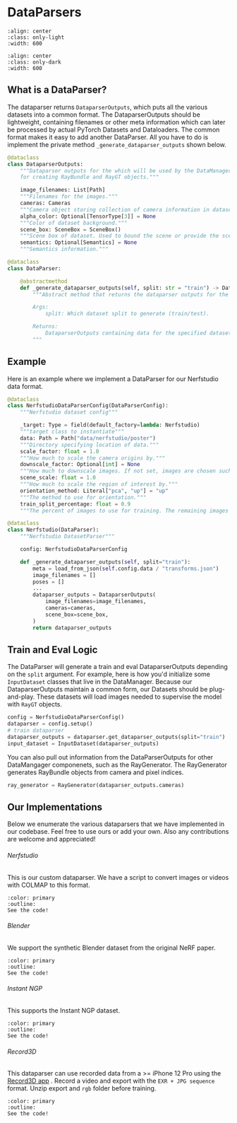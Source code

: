 # DataParsers

```{image} imgs/pipeline_parser-light.png
:align: center
:class: only-light
:width: 600
```

```{image} imgs/pipeline_parser-dark.png
:align: center
:class: only-dark
:width: 600
```

## What is a DataParser?

The dataparser returns `DataparserOutputs`, which puts all the various datasets into a common format. The DataparserOutputs should be lightweight, containing filenames or other meta information which can later be processed by actual PyTorch Datasets and Dataloaders. The common format makes it easy to add another DataParser. All you have to do is implement the private method `_generate_dataparser_outputs` shown below.

```python
@dataclass
class DataparserOutputs:
    """Dataparser outputs for the which will be used by the DataManager
    for creating RayBundle and RayGT objects."""

    image_filenames: List[Path]
    """Filenames for the images."""
    cameras: Cameras
    """Camera object storing collection of camera information in dataset."""
    alpha_color: Optional[TensorType[3]] = None
    """Color of dataset background."""
    scene_box: SceneBox = SceneBox()
    """Scene box of dataset. Used to bound the scene or provide the scene scale depending on model."""
    semantics: Optional[Semantics] = None
    """Semantics information."""

@dataclass
class DataParser:

    @abstractmethod
    def _generate_dataparser_outputs(self, split: str = "train") -> DataparserOutputs:
        """Abstract method that returns the dataparser outputs for the given split.

        Args:
            split: Which dataset split to generate (train/test).

        Returns:
            DataparserOutputs containing data for the specified dataset and split
        """
```

## Example

Here is an example where we implement a DataParser for our Nerfstudio data format.

```python
@dataclass
class NerfstudioDataParserConfig(DataParserConfig):
    """Nerfstudio dataset config"""

    _target: Type = field(default_factory=lambda: Nerfstudio)
    """target class to instantiate"""
    data: Path = Path("data/nerfstudio/poster")
    """Directory specifying location of data."""
    scale_factor: float = 1.0
    """How much to scale the camera origins by."""
    downscale_factor: Optional[int] = None
    """How much to downscale images. If not set, images are chosen such that the max dimension is <1600px."""
    scene_scale: float = 1.0
    """How much to scale the region of interest by."""
    orientation_method: Literal["pca", "up"] = "up"
    """The method to use for orientation."""
    train_split_percentage: float = 0.9
    """The percent of images to use for training. The remaining images are for eval."""

@dataclass
class Nerfstudio(DataParser):
    """Nerfstudio DatasetParser"""

    config: NerfstudioDataParserConfig

    def _generate_dataparser_outputs(self, split="train"):
        meta = load_from_json(self.config.data / "transforms.json")
        image_filenames = []
        poses = []
        ...
        dataparser_outputs = DataparserOutputs(
            image_filenames=image_filenames,
            cameras=cameras,
            scene_box=scene_box,
        )
        return dataparser_outputs
```

## Train and Eval Logic

The DataParser will generate a train and eval DataparserOutputs depending on the `split` argument. For example, here is how you'd initialize some `InputDataset` classes that live in the DataManager. Because our DataparserOutputs maintain a common form, our Datasets should be plug-and-play. These datasets will load images needed to supervise the model with `RayGT` objects.

```python
config = NerfstudioDataParserConfig()
dataparser = config.setup()
# train dataparser
dataparser_outputs = dataparser.get_dataparser_outputs(split="train")
input_dataset = InputDataset(dataparser_outputs)
```

You can also pull out information from the DataParserOutputs for other DataMangager componenets, such as the RayGenerator. The RayGenerator generates RayBundle objects from camera and pixel indices.

```python
ray_generator = RayGenerator(dataparser_outputs.cameras)
```

## Our Implementations

Below we enumerate the various dataparsers that we have implemented in our codebase. Feel free to use ours or add your own. Also any contributions are welcome and appreciated!

###### Nerfstudio

This is our custom dataparser. We have a script to convert images or videos with COLMAP to this format.

```{button-link} https://github.com/nerfstudio-project/nerfstudio/blob/master/nerfstudio/data/dataparsers/nerfstudio_dataparser.py
:color: primary
:outline:
See the code!
```

###### Blender

We support the synthetic Blender dataset from the original NeRF paper.

```{button-link} https://github.com/nerfstudio-project/nerfstudio/blob/master/nerfstudio/data/dataparsers/blender_dataparser.py
:color: primary
:outline:
See the code!
```

###### Instant NGP

This supports the Instant NGP dataset.

```{button-link} https://github.com/nerfstudio-project/nerfstudio/blob/master/nerfstudio/data/dataparsers/instant_ngp_dataparser.py
:color: primary
:outline:
See the code!
```

###### Record3D

This dataparser can use recorded data from a >= iPhone 12 Pro using the [Record3D app](https://record3d.app/) . Record a video and export with the `EXR + JPG sequence` format. Unzip export and `rgb` folder before training.

```{button-link} https://github.com/nerfstudio-project/nerfstudio/blob/master/nerfstudio/data/dataparsers/record3d_dataparser.py
:color: primary
:outline:
See the code!
```
